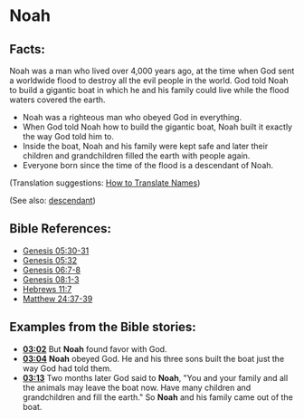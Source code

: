 # Noah #

## Facts: ##

Noah was a man who lived over 4,000 years ago, at the time when God sent a worldwide flood to destroy all the evil people in the world. God told Noah to build a gigantic boat in which he and his family could live while the flood waters covered the earth.

* Noah was a righteous man who obeyed God in everything.
* When God told Noah how to build the gigantic boat, Noah built it exactly the way God told him to.
* Inside the boat, Noah and his family were kept safe and later their children and grandchildren filled the earth with people again.
* Everyone born since the time of the flood is a descendant of Noah.

(Translation suggestions: [How to Translate Names](en/ta-vol1/translate/man/translate-names))

(See also: [descendant](../other/descendant.md))

## Bible References: ##

* [Genesis 05:30-31](en/tn/gen/help/05/30)
* [Genesis 05:32](en/tn/gen/help/05/32)
* [Genesis 06:7-8](en/tn/gen/help/06/07)
* [Genesis 08:1-3](en/tn/gen/help/08/01)
* [Hebrews 11:7](en/tn/heb/help/11/07)
* [Matthew 24:37-39](en/tn/mat/help/24/37)

## Examples from the Bible stories: ##

 * __[03:02](en/tn/obs/help/03/02)__ But __Noah__  found favor with God.
 * __[03:04](en/tn/obs/help/03/04)__ __Noah__  obeyed God. He and his three sons built the boat just the way God had told them.
 * __[03:13](en/tn/obs/help/03/13)__ Two months later God said to __Noah__, "You and your family and all the animals may leave the boat now. Have many children and grandchildren and fill the earth." So __Noah__ and his family came out of the boat.